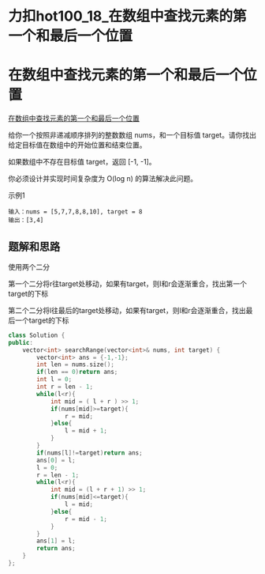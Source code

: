 # 力扣hot100_18_在数组中查找元素的第一个和最后一个位置


# 在数组中查找元素的第一个和最后一个位置
[在数组中查找元素的第一个和最后一个位置](https://leetcode.cn/problems/find-first-and-last-position-of-element-in-sorted-array/?favorite=2cktkvj)

给你一个按照非递减顺序排列的整数数组 nums，和一个目标值 target。请你找出给定目标值在数组中的开始位置和结束位置。

如果数组中不存在目标值 target，返回 [-1, -1]。

你必须设计并实现时间复杂度为 O(log n) 的算法解决此问题。


示例1
```text
输入：nums = [5,7,7,8,8,10], target = 8
输出：[3,4]

```

## 题解和思路
使用两个二分  

第一个二分将r往target处移动，如果有target，则l和r会逐渐重合，找出第一个target的下标  

第二个二分将l往最后的target处移动，如果有target，则l和r会逐渐重合，找出最后一个target的下标   


  
```c++
class Solution {
public:
    vector<int> searchRange(vector<int>& nums, int target) {
        vector<int> ans = {-1,-1};
        int len = nums.size();
        if(len == 0)return ans;
        int l = 0;
        int r = len - 1;
        while(l<r){
            int mid = ( l + r ) >> 1;
            if(nums[mid]>=target){
                r = mid;
            }else{
                l = mid + 1;
            }
        }
        if(nums[l]!=target)return ans;
        ans[0] = l;
        l = 0;
        r = len - 1;
        while(l<r){
            int mid = (l + r + 1) >> 1;
            if(nums[mid]<=target){
                l = mid;
            }else{
                r = mid - 1;
            }
        }
        ans[1] = l;
        return ans;
    }
};

```
